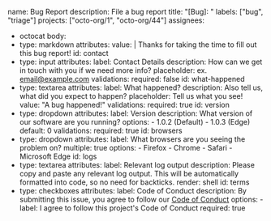 
name: Bug Report
description: File a bug report
title: "[Bug]: "
labels: ["bug", "triage"]
projects: ["octo-org/1", "octo-org/44"]
assignees:
  - octocat
body:
  - type: markdown
    attributes:
      value: |
        Thanks for taking the time to fill out this bug report!
    id: contact
  - type: input
    attributes:
      label: Contact Details
      description: How can we get in touch with you if we need more info?
      placeholder: ex. email@example.com
    validations:
      required: false
    id: what-happened
  - type: textarea
    attributes:
      label: What happened?
      description: Also tell us, what did you expect to happen?
      placeholder: Tell us what you see!
      value: "A bug happened!"
    validations:
      required: true
    id: version
  - type: dropdown
    attributes:
      label: Version
      description: What version of our software are you running?
      options:
        - 1.0.2 (Default)
        - 1.0.3 (Edge)
      default: 0
    validations:
      required: true
    id: browsers
  - type: dropdown
    attributes:
      label: What browsers are you seeing the problem on?
      multiple: true
      options:
        - Firefox
        - Chrome
        - Safari
        - Microsoft Edge
    id: logs
  - type: textarea
    attributes:
      label: Relevant log output
      description: Please copy and paste any relevant log output. This will
        be automatically formatted into code, so no need for backticks.
      render: shell
    id: terms
  - type: checkboxes
    attributes:
      label: Code of Conduct
      description: By submitting this issue, you agree to follow our [Code of
        Conduct](https://example.com)
      options:
        - label: I agree to follow this project's Code of Conduct
          required: true
         

